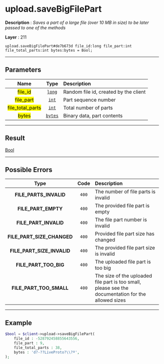 # upload.saveBigFilePart

**Description** : *Saves a part of a large file (over 10 MB in size) to be later passed to one of the methods*

**Layer** : 211

```tl
upload.saveBigFilePart#de7b673d file_id:long file_part:int file_total_parts:int bytes:bytes = Bool;
```

---

## Parameters

| Name | Type | Description |
| :---: | :---: | :--- |
| <mark>file_id</mark> | [`long`](type/long) | Random file id, created by the client |
| <mark>file_part</mark> | [`int`](type/int) | Part sequence number |
| <mark>file_total_parts</mark> | [`int`](type/int) | Total number of parts |
| <mark>bytes</mark> | [`bytes`](type/bytes) | Binary data, part contents |

---

## Result

[Bool](type/Bool)

---

## Possible Errors

| Type | Code | Description |
| :---: | :---: | :--- |
| **FILE_PARTS_INVALID** | `400` | The number of file parts is invalid |
| **FILE_PART_EMPTY** | `400` | The provided file part is empty |
| **FILE_PART_INVALID** | `400` | The file part number is invalid |
| **FILE_PART_SIZE_CHANGED** | `400` | Provided file part size has changed |
| **FILE_PART_SIZE_INVALID** | `400` | The provided file part size is invalid |
| **FILE_PART_TOO_BIG** | `400` | The uploaded file part is too big |
| **FILE_PART_TOO_SMALL** | `400` | The size of the uploaded file part is too small, please see the documentation for the allowed sizes |

---

## Example

```php
$bool = $client->upload->saveBigFilePart(
	file_id : -528792458855643556,
	file_part : 9,
	file_total_parts : 38,
	bytes : 'd?-??LiveProto?\\?ª',
);
```